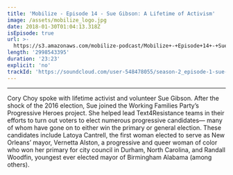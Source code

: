 ```yaml
---
title: 'Mobilize - Episode 14 - Sue Gibson: A Lifetime of Activism'
image: /assets/mobilize_logo.jpg
date: 2018-01-30T01:04:13.318Z
isEpisode: true
url: >-
  https://s3.amazonaws.com/mobilize-podcast/Mobilize+-+Episode+14+-+Sue+Gibson%3A+A+Lifetime+of+Activism
length: '2998543395'
duration: '23:23'
explicit: 'no'
trackId: 'https://soundcloud.com/user-548478055/season-2_episode-1-sue-gibson'
---
```

---

Cory Choy spoke with lifetime activist and volunteer Sue Gibson. After the shock of the 2016 election, Sue joined the Working Families Party’s Progressive Heroes project. She helped lead Text4Resistance teams in their efforts to turn out voters to elect numerous progressive candidates— many of whom have gone on to either win the primary or general election. These candidates include Latoya Cantrell, the first woman elected to serve as New Orleans’ mayor, Vernetta Alston, a progressive and queer woman of color who won her primary for city council in Durham, North Carolina, and Randall Woodfin, youngest ever elected mayor of Birmingham Alabama (among others).



